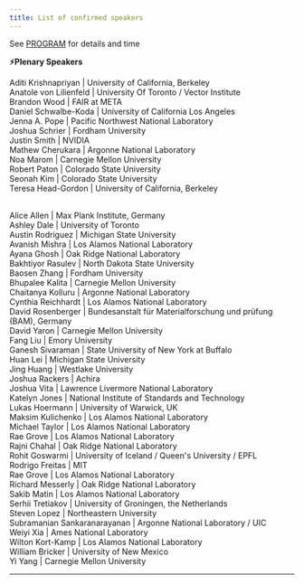```yaml
---
title: List of confirmed speakers
---
```


See [PROGRAM](/program) for details and time

**⚡Plenary Speakers**  
  
Aditi Krishnapriyan | University of California, Berkeley  
Anatole von Lilienfeld | University Of Toronto / Vector Institute  
Brandon Wood | FAIR at META  
Daniel Schwalbe-Koda | University of California Los Angeles  
Jenna A. Pope | Pacific Northwest National Laboratory  
Joshua Schrier | Fordham University  
Justin Smith | NVIDIA  
Mathew Cherukara | Argonne National Laboratory  
Noa Marom | Carnegie Mellon University  
Robert Paton | Colorado State University  
Seonah Kim | Colorado State University  
Teresa Head-Gordon | University of California, Berkeley  
<br>
  
Alice Allen | Max Plank Institute, Germany  
Ashley Dale | University of Toronto  
Austin Rodriguez | Michigan State University  
Avanish Mishra | Los Alamos National Laboratory  
Ayana Ghosh | Oak Ridge National Laboratory  
Bakhtiyor Rasulev | North Dakota State University  
Baosen Zhang | Fordham University  
Bhupalee Kalita | Carnegie Mellon University  
Chaitanya Kolluru | Argonne National Laboratory  
Cynthia Reichhardt | Los Alamos National Laboratory  
David Rosenberger | Bundesanstalt für Materialforschung und prüfung (BAM), Germany  
David Yaron | Carnegie Mellon University  
Fang Liu | Emory University  
Ganesh Sivaraman | State University of New York at Buffalo  
Huan Lei | Michigan State University  
Jing Huang | Westlake University  
Joshua Rackers | Achira  
Joshua Vita | Lawrence Livermore National Laboratory  
Katelyn Jones | National Institute of Standards and Technology  
Lukas Hoermann | University of Warwick, UK  
Maksim Kulichenko | Los Alamos National Laboratory  
Michael Taylor | Los Alamos National Laboratory  
Rae Grove | Los Alamos National Laboratory  
Rajni Chahal | Oak Ridge National Laboratory  
Rohit Goswarmi | University of Iceland / Queen's University / EPFL  
Rodrigo Freitas | MIT  
Rae Grove | Los Alamos National Laboratory  
Richard Messerly | Oak Ridge National Laboratory  
Sakib Matin | Los Alamos National Laboratory  
Serhii Tretiakov | University of Groningen, the Netherlands  
Steven Lopez | Northeastern University  
Subramanian Sankaranarayanan | Argonne National Laboratory / UIC  
Weiyi Xia | Ames National Laboratory  
Wilton Kort-Kamp | Los Alamos National Laboratory  
William Bricker | University of New Mexico  
Yi Yang | Carnegie Mellon University  

---

<br>

